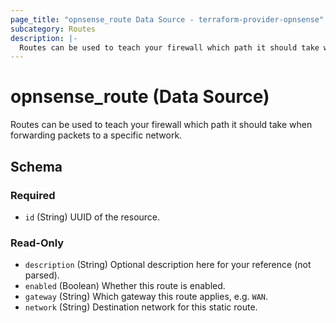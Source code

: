 ```yaml
---
page_title: "opnsense_route Data Source - terraform-provider-opnsense"
subcategory: Routes
description: |-
  Routes can be used to teach your firewall which path it should take when forwarding packets to a specific network.
---
```


# opnsense_route (Data Source)

Routes can be used to teach your firewall which path it should take when forwarding packets to a specific network.

<!-- schema generated by tfplugindocs -->
## Schema

### Required

- `id` (String) UUID of the resource.

### Read-Only

- `description` (String) Optional description here for your reference (not parsed).
- `enabled` (Boolean) Whether this route is enabled.
- `gateway` (String) Which gateway this route applies, e.g. `WAN`.
- `network` (String) Destination network for this static route.

